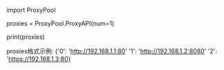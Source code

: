 import ProxyPool

proxies = ProxyPool.ProxyAPI(num=1)

print(proxies)



proxies格式示例:
{'0': 'http://192.168.1.1:80'
 '1': 'http://192.168.1.2:8080'
 '2': 'https://192.168.1.3:80}